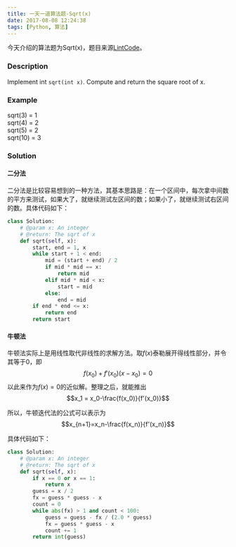 ```yaml
---
title: 一天一道算法题-Sqrt(x)
date: 2017-08-08 12:24:38
tags: [Python, 算法]
---
```


今天介绍的算法题为Sqrt(x)，题目来源[LintCode](http://www.lintcode.com/en/problem/sqrtx/)。
<!--more-->

### Description

Implement int ``sqrt(int x)``.
Compute and return the square root of x.

### Example

sqrt(3) = 1  
sqrt(4) = 2  
sqrt(5) = 2  
sqrt(10) = 3  

### Solution

#### 二分法
二分法是比较容易想到的一种方法，其基本思路是：在一个区间中，每次拿中间数的平方来测试，如果大了，就继续测试左区间的数；如果小了，就继续测试右区间的数。具体代码如下：

``` Python
class Solution:
    # @param x: An integer
    # @return: The sqrt of x
    def sqrt(self, x):
        start, end = 1, x
        while start + 1 < end:
            mid = (start + end) / 2
            if mid * mid == x:
                return mid
            elif mid * mid < x:
                start = mid
            else:
                end = mid
        if end * end <= x:
            return end
        return start
```

#### 牛顿法
牛顿法实际上是用线性取代非线性的求解方法。取$f(x)$泰勒展开得线性部分，并令其等于0，即
$$f(x_0)+f'(x_0)(x-x_0)=0$$
以此来作为$f(x)=0$的近似解。整理之后，就能推出
$$x_1 = x_0-\frac{f(x_0)}{f'(x_0)}$$

所以，牛顿迭代法的公式可以表示为
$$x_{n+1}=x_n-\frac{f(x_n)}{f'(x_n)}$$

具体代码如下：
``` Python
class Solution:
    # @param x: An integer
    # @return: The sqrt of x
    def sqrt(self, x):
        if x == 0 or x == 1:
            return x
        guess = x / 2
        fx = guess * guess - x
        count = 0
        while abs(fx) > 1 and count < 100:
            guess = guess - fx / (2.0 * guess)
            fx = guess * guess - x
            count += 1
        return int(guess)
```